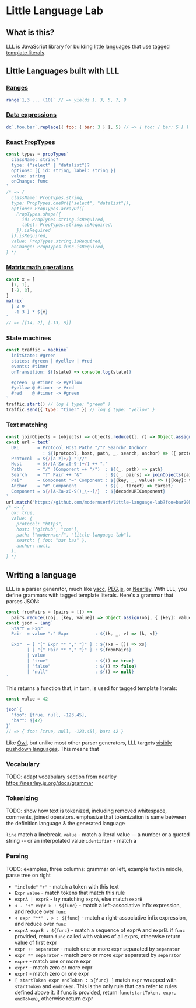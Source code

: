 # Little Language Lab

## What is this?

LLL is JavaScript library for building [little languages](http://staff.um.edu.mt/afra1/seminar/little-languages.pdf) that use [tagged template literals](http://2ality.com/2016/11/computing-tag-functions.html).

## Little Languages built with LLL

### [Ranges](https://github.com/modernserf/little-language-lab/blob/master/src/examples/range.mjs) 
```js
range`1,3 ... (10)` // => yields 1, 3, 5, 7, 9
```

### [Data expressions](http://justinfalcone.com/data-expressions/)
```js
dx`.foo.bar`.replace({ foo: { bar: 3 } }, 5) // => { foo: { bar: 5 } }
```

### [React PropTypes](https://github.com/modernserf/little-language-lab/blob/master/src/examples/prop-types.mjs)
```js
const types = propTypes`
  className: string?
  type: ("select" | "datalist")?
  options: [{ id: string, label: string }]
  value: string
  onChange: func
`
/* => {
  className: PropTypes.string,
  type: PropTypes.oneOf(["select", "datalist"]),
  options: PropTypes.arrayOf([
    PropTypes.shape({
      id: PropTypes.string.isRequired,
      label: PropTypes.string.isRequired,
    }).isRequired
  ]).isRequired,
  value: PropTypes.string.isRequired,
  onChange: PropTypes.func.isRequired,
} */
```

### [Matrix math operations](https://github.com/modernserf/little-language-lab/blob/master/src/examples/matrix.mjs)
```js
const x = [
  [7, 1],
  [-2, 3],
]
matrix`
  [ 2 0 
   -1 3 ] * ${x}
`
// => [[14, 2], [-13, 8]]
```

### State machines
```js
const traffic = machine`
  initState: #green
  states: #green | #yellow | #red
  events: #timer
  onTransition: ${(state) => console.log(state)}

  #green  @ #timer -> #yellow
  #yellow @ #timer -> #red
  #red    @ #timer -> #green
`
traffic.start() // log { type: "green" }
traffic.send({ type: "timer" }) // log { type: "yellow" }
```

### Text matching
```js
const joinObjects = (objects) => objects.reduce((l, r) => Object.assign(l, r), {})
const url = text`
  URL       = Protocol Host Path? "/"? Search? Anchor?
              : ${(protocol, host, path, _, search, anchor) => ({ protocol, host, path, search, anchor })}
  Protocol  = ${/[a-z]+/} "://"
  Host      = ${/[A-Za-z0-9-]+/} ++ "."
  Path      = "/" (Component ++ "/")  : ${(_, path) => path}
  Search    = "?" Pair ++ "&"         : ${(_, pairs) => joinObjects(pairs)}
  Pair      = Component "=" Component : ${(key, _, value) => ({[key]: value})}
  Anchor    = "#" Component           : ${(_, target) => target}
  Component = ${/[A-Za-z0-9()_\-~]/}  : ${decodeURIComponent}
`
url.match("https://github.com/modernserf/little-language-lab?foo=bar20baz"/)
/* => { 
  ok: true, 
  value: {
    protocol: "https",
    host: ["github", "com"],
    path: ["modernserf", "little-language-lab"],
    search: { foo: "bar baz" },
    anchor: null,
  },
} */
```

## Writing a language

LLL is a parser generator, much like [yacc](http://dinosaur.compilertools.net/), [PEG.js](https://pegjs.org/), or [Nearley](https://nearley.js.org). With LLL, you define grammars with tagged template literals. Here's a grammar that parses JSON:

```js
const fromPairs = (pairs = []) =>
  pairs.reduce((obj, [key, value]) => Object.assign(obj, { [key]: value }), {})
const json = lang`
  Start = Expr
  Pair  = value ":" Expr          : ${(k, _, v) => [k, v]}

  Expr  = [ "[" Expr ** "," "]" ] : ${(xs = []) => xs}
        | [ "{" Pair ** "," "}" ] : ${fromPairs}
        | value
        | "true"                  : ${() => true}
        | "false"                 : ${() => false}
        | "null"                  : ${() => null}
`
```

This returns a function that, in turn, is used for tagged template literals:

```js
const value = 42

json`{ 
  "foo": [true, null, -123.45], 
  "bar": ${42} 
}`
// => { foo: [true, null, -123.45], bar: 42 }

```

Like [Owl](https://github.com/ianh/owl), but unlike most other parser generators, LLL targets [visibly pushdown languages](https://en.wikipedia.org/wiki/Nested_word). This means that



### Vocabulary
TODO: adapt vocabulary section from nearley https://nearley.js.org/docs/grammar

### Tokenizing

TODO: show how text is tokenized, including removed whitespace, comments, joined operators. emphasize that tokenization is same between the definition language & the generated language

`line` match a linebreak.
`value` - match a literal value -- a number or a quoted string -- or an interpolated value
`identifier` - match a

### Parsing

TODO: examples, three columns: grammar on left, example text in middle, parse tree on right

- `"include"` `"+"` - match a token with this text
- `Expr` `value` - match tokens that match this rule
- `exprA | exprB` - try matching `exprA`, else match `exprB`
- `< . "+" expr > : ${func}` - match a left-associative infix expression, and reduce over `func`
- `< expr "**" . > : ${func}` - match a right-associative infix expression, and reduce over `func`
- `exprA exprB : ${func}` - match a sequence of exprA and exprB. if `func` provided, return `func` called with values of all exprs, otherwise return value of first expr
- `expr ++ separator` - match one or more `expr` separated by `separator`
- `expr ** separator` - match zero or more `expr` separated by `separator`
- `expr+` - match one or more expr
- `expr*` - match zero or more expr
- `expr?` - match zero or one expr
- `[ startToken expr endToken : ${func} ]` match `expr` wrapped with `startToken` and `endToken`. This is the only rule that can refer to rules defined above it. if func is provided, return `func(startToken, expr, endToken)`, otherwise return expr

